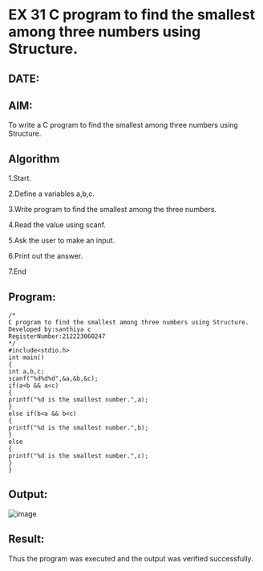 # EX 31 C program to find the smallest among three numbers using Structure.
## DATE:
## AIM:
To write a C program to find the smallest among three numbers using Structure.

## Algorithm
1.Start.

2.Define a variables a,b,c.

3.Write program to find the smallest among the three numbers.

4.Read the value using scanf.

5.Ask the user to make an input.

6.Print out the answer.

7.End   

## Program:
```
/*
C program to find the smallest among three numbers using Structure.
Developed by:santhiya c 
RegisterNumber:212223060247  
*/
#include<stdio.h> 
int main()
{
int a,b,c; 
scanf("%d%d%d",&a,&b,&c); 
if(a<b && a<c)
{
printf("%d is the smallest number.",a);
}
else if(b<a && b<c)
{
printf("%d is the smallest number.",b);
}
else
{
printf("%d is the smallest number.",c);
}
}
```

## Output:
![image](https://github.com/user-attachments/assets/00045fb2-fbc7-4770-96bc-4e2d0b1d86d6)



## Result:
Thus the program was executed and the output was verified successfully.
